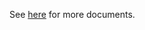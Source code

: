 See [here](https://github.com/kcl-lang/modules/blob/main/k8s/1.30/docs/README.md) for more documents.
